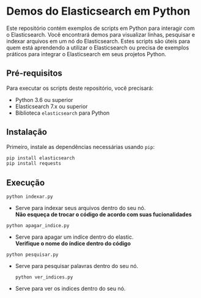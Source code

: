 # Demos do Elasticsearch em Python

Este repositório contém exemplos de scripts em Python para interagir com o Elasticsearch. Você encontrará demos para visualizar linhas, pesquisar e indexar arquivos em um nó do Elasticsearch. Estes scripts são úteis para quem está aprendendo a utilizar o Elasticsearch ou precisa de exemplos práticos para integrar o Elasticsearch em seus projetos Python.

## Pré-requisitos

Para executar os scripts deste repositório, você precisará:

- Python 3.6 ou superior
- Elasticsearch 7.x ou superior
- Biblioteca `elasticsearch` para Python

## Instalação

Primeiro, instale as dependências necessárias usando `pip`:

```bash
pip install elasticsearch
pip install requests
``` 

## Execução 
`python indexar.py` 
- Serve para indexar seus arquivos dentro do seu nó.<br>**Não esqueça de trocar o código de acordo com suas fucionalidades** 

`python apagar_indice.py` 
- Serve para apagar um indíce dentro do elastic.<br>**Verifique o nome do índice dentro do código**

`python pesquisar.py` 
- Serve para pesquisar palavras dentro do seu nó.<br>

  `python ver_indices.py` 
- Serve para ver os indices dentro do seu nó.<br>
